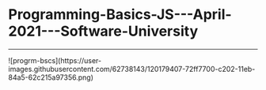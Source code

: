 # Programming-Basics-JS---April-2021---Software-University
<hr>
![progrm-bscs](https://user-images.githubusercontent.com/62738143/120179407-72ff7700-c202-11eb-84a5-62c215a97356.png)

